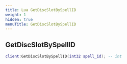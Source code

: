 ```yaml
---
title: Lua GetDiscSlotBySpellID
weight: 1
hidden: true
menuTitle: GetDiscSlotBySpellID
---
```

## GetDiscSlotBySpellID
```lua
client:GetDiscSlotBySpellID(int32 spell_id); -- int
```
